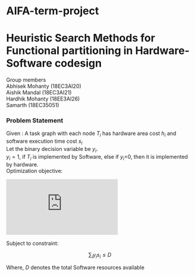 # AIFA-term-project
# Heuristic Search Methods for Functional partitioning in Hardware-Software codesign
Group members<br/>
Abhisek Mohanty (18EC3AI20)<br/>
Aishik Mandal (18EC3AI21)<br/>
Hardhik Mohanty (18EE3AI26)<br/>
Samarth (18EC35051)<br/>

### Problem Statement
Given : A task graph with each node $`T_{i}`$ has hardware area cost $`h_{i}`$ and software execution time cost $`s_{i}`$<br/>
Let the binary decision variable be $`y_{i}`$. <br/>
$`y_{i} =1`$, if $`T_{i}`$ is implemented by Software, else if $`y_{i}`$=0, then it is implemented by hardware.<br/>
Optimization objective:<br/>

![equation](https://latex.codecogs.com/gif.latex?%5Csum_%7Bi%7D%281-y_%7Bi%7D%29h_%7Bi%7D)

 
Subject to constraint:<br/>
```math
\sum_{i}y_{i}s_{i} \leq D
```

Where, $`D`$ denotes the total Software resources available
